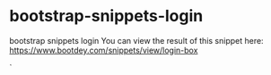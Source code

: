 # bootstrap-snippets-login
bootstrap snippets login
You can view the result of this snippet here: https://www.bootdey.com/snippets/view/login-box

`
<!DOCTYPE html>
<html lang="en">
<head>
    <meta charset="utf-8">
    <!--  This file has been downloaded from https://bootdey.com  -->
    <!--  All snippets are MIT license https://bootdey.com/license -->
    <title>Bootdey.com</title>
    <meta name="viewport" content="width=device-width, initial-scale=1">
    <script src="https://ajax.googleapis.com/ajax/libs/jquery/1.10.2/jquery.min.js"></script>
    <link href="http://netdna.bootstrapcdn.com/bootstrap/3.3.6/css/bootstrap.min.css" rel="stylesheet">
    <style type="text/css">
        body {
            margin-top: 20px;
        }
        
        .login-container {
            position: relative;
            margin: 10% auto;
            max-width: 340px;
        }
        
        .login-container .loginbox {
            position: relative;
            width: 340px !important;
            height: auto !important;
            padding: 0 0 20px 0;
            -webkit-box-shadow: 0 0 14px rgba(0, 0, 0, .1);
            -moz-box-shadow: 0 0 14px rgba(0, 0, 0, .1);
            box-shadow: 0 0 14px rgba(0, 0, 0, .1);
        }
        
        .bg-white {
            background-color: #fff !important;
        }
        
        .login-container .loginbox .loginbox-title {
            position: relative;
            text-align: center;
            width: 100%;
            height: 35px;
            padding-top: 10px;
            font-family: 'Lucida Sans', 'trebuchet MS', Arial, Helvetica;
            font-size: 20px;
            font-weight: normal;
            color: #444;
        }
        
        .login-container .loginbox .loginbox-social {
            padding: 0 10px 10px;
            text-align: center;
        }
        
        .login-container .loginbox .loginbox-social .social-title {
            font-size: 14px;
            font-weight: 500;
            color: #a9a9a9;
            margin-top: 10px;
        }
        
        .login-container .loginbox .loginbox-social .social-buttons {
            height: 80px;
            padding: 15px 35px;
            text-align: center;
        }
        
        .login-container .loginbox .loginbox-social .social-buttons .button-facebook {
            float: left;
            border: 2px solid #3b5998;
            color: #3b5998;
            border-radius: 50%;
            width: 50px;
            height: 50px;
            margin-right: 30px;
            background-color: #fff;
        }
        
        .login-container .loginbox .loginbox-social .social-buttons .button-twitter {
            float: left;
            border: 2px solid #29c1f6;
            color: #29c1f6;
            border-radius: 50%;
            width: 50px;
            height: 50px;
            margin-right: 30px;
            background-color: #fff;
        }
        
        .login-container .loginbox .loginbox-social .social-buttons .button-google {
            float: left;
            border: 2px solid #ef4f1d;
            color: #ef4f1d;
            border-radius: 50%;
            width: 50px;
            height: 50px;
            margin-right: 30px;
            background-color: #fff;
        }
        
        .login-container .loginbox .loginbox-social .social-buttons .button-facebook i {
            font-size: 26px;
            line-height: 50px;
        }
        
        .login-container .loginbox .loginbox-social .social-buttons .button-twitter i {
            font-size: 26px;
            line-height: 50px;
        }
        
        .login-container .loginbox .loginbox-social .social-buttons .button-google i {
            font-size: 26px;
            line-height: 50px;
        }
        
        .login-container .loginbox .loginbox-or {
            position: relative;
            text-align: center;
            height: 20px;
        }
        
        .login-container .loginbox .loginbox-or .or-line {
            position: absolute;
            height: 1px;
            top: 10px;
            left: 40px;
            right: 40px;
            background-color: #ccc;
        }
        
        .login-container .loginbox .loginbox-or .or {
            position: absolute;
            top: 0;
            -lh-property: 0;
            left: -webkit-calc(50% - 25px);
            left: -moz-calc(50% - 25px);
            left: calc(50% - 25px);
            width: 50px;
            height: 20px;
            background-color: #fff;
            color: #999;
            margin: 0 auto;
        }
        
        .login-container .loginbox .loginbox-textbox {
            padding: 10px 40px;
        }
        
        .login-container .loginbox .loginbox-textbox .form-control {
            -webkit-border-radius: 3px !important;
            -webkit-background-clip: padding-box !important;
            -moz-border-radius: 3px !important;
            -moz-background-clip: padding !important;
            border-radius: 3px !important;
            background-clip: padding-box !important;
        }
        
        .login-container .loginbox .loginbox-forgot {
            padding-left: 40px;
        }
        
        .login-container .loginbox .loginbox-forgot a {
            font-size: 11px;
            color: #666;
        }
        
        .login-container .loginbox .loginbox-submit {
            padding: 10px 40px;
        }
        
        .login-container .loginbox .loginbox-signup {
            text-align: center;
            padding-top: 10px;
        }
        
        .login-container .loginbox .loginbox-signup a {
            font-size: 13px;
            color: #666;
        }
        
        .login-container .logobox {
            width: 340px !important;
            height: 50px !important;
            padding: 5px;
            margin-top: 15px;
            -webkit-box-shadow: 0 0 14px rgba(0, 0, 0, .1);
            -moz-box-shadow: 0 0 14px rgba(0, 0, 0, .1);
            box-shadow: 0 0 14px rgba(0, 0, 0, .1);
            background-color: #fff;
            text-align: left;
        }
    </style>
</head>

<body>
    <link href="https://maxcdn.bootstrapcdn.com/font-awesome/4.3.0/css/font-awesome.min.css" rel="stylesheet">
    <div class="login-container animated fadeInDown bootstrap snippets">
        <div class="loginbox bg-white">
            <div class="loginbox-title">SIGN IN</div>
            <div class="loginbox-social">
                <div class="social-title ">Connect with Your Social Accounts</div>
                <div class="social-buttons">
                    <a href="" class="button-facebook">
                        <i class="social-icon fa fa-facebook"></i>
                    </a>
                    <a href="" class="button-twitter">
                        <i class="social-icon fa fa-twitter"></i>
                    </a>
                    <a href="" class="button-google">
                        <i class="social-icon fa fa-google-plus"></i>
                    </a>
                </div>
            </div>
            <div class="loginbox-or">
                <div class="or-line"></div>
                <div class="or">OR</div>
            </div>
            <div class="loginbox-textbox">
                <input type="text" class="form-control" placeholder="Email">
            </div>
            <div class="loginbox-textbox">
                <input type="text" class="form-control" placeholder="Password">
            </div>
            <div class="loginbox-forgot">
                <a href="">Forgot Password?</a>
            </div>
            <div class="loginbox-submit">
                <input type="button" class="btn btn-primary btn-block" value="Login">
            </div>
            <div class="loginbox-signup">
                <a href="#register.html">Sign Up With Email</a>
            </div>
        </div>
        <div class="logobox">
        </div>
    </div>

    <script src="http://netdna.bootstrapcdn.com/bootstrap/3.3.6/js/bootstrap.min.js"></script>
    <script type="text/javascript">
    </script>
</body>

</html>
`
